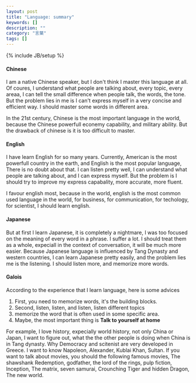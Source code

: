 ```yaml
---
layout: post
title: "Language: summary"
keywords: []
description: ""
category: "言葉"
tags: []
---
```

{% include JB/setup %}


#### Chinese
I am a native Chinese speaker, but I don't think I master this language at all.
Of coures, I understand what people are talking about, every topic, every areaa,
I can tell the small difference when people talk, the words, the tone. But the
problem lies in me is I can't express myself in a very concise and efficient
way. I should master some words in different area.   

In the 21st century, Chinese is the most important language in the world,
because the Chinese powerfull econemy capability, and military ability. But the
drawback of chinese is it is too difficult to master. 

#### English
I have learn English for so many years. Currently, American is the most
powerfull country in the earth, and English is the most popular language, There
is no doubt about that.
I can listen pretty well, I can understand what people are talking about, and I
can express myself. But the problem is I should try to improve my express
capabality, more accurate, more fluent. 

I favour english most, because in the world, english is the most common used
language in the world, for business, for communication, for techology, for
scientist, I should learn english.


#### Japanese
But at first I learn Japanese, it is completely a nightmare, I was too focused
on the meaning of every word in a phrase. I suffer a lot. I should treat them as
a whole, expeciall in the context of conversation, it will be much more easier.
Because Japanese language is influenced by Tang Dynasty and western countries, I
can learn Japanese pretty easily, and the problem lies me is the listening. I
should listen more, and memorize more words.



#### Galois
According to the experience that I learn language, here is some advices
1. First, you need to memorize words, it's the building blocks.
2. Second, listen, listen, and listen, listen different topics
3. memorize the word that is often used in some specific area.
4. Maybe, the most important thing is **Talk to yourself at home** 

For example, I love history, expecially world history, not only China or Japan,
I want to figure out, what the the other people is doing when China is in Tang
dynasty. Why Democracy and scitenist are very developed in Greece. I want to
know Napoleon, Alexander, Kublai Khan, Sultan. If you want to talk about movies,
you should the following famous movies, The shawshank Redemption, godfather, the
lord of the rings, pulp fiction, Inception, The matrix, seven samurai,
Crounching Tiger and hidden Dragon, The new world.



